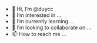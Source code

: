 - 👋 Hi, I’m @duycc
- 👀 I’m interested in ...
- 🌱 I’m currently learning ...
- 💞️ I’m looking to collaborate on ...
- 📫 How to reach me ...

<!---
duycc/duycc is a ✨ special ✨ repository because its `README.md` (this file) appears on your GitHub profile.
You can click the Preview link to take a look at your changes.
--->
